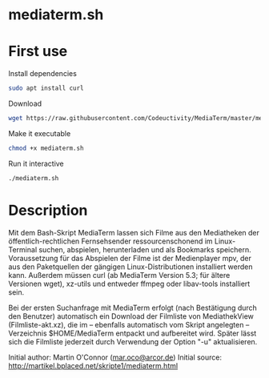 mediaterm.sh
============

# First use

Install dependencies
```bash
sudo apt install curl
```

Download
```bash
wget https://raw.githubusercontent.com/Codeuctivity/MediaTerm/master/mediaterm.sh
```

Make it executable
```bash
chmod +x mediaterm.sh
```
Run it interactive
```bash
./mediaterm.sh
```

# Description
Mit dem Bash-Skript MediaTerm lassen sich Filme aus den Mediatheken der öffentlich-rechtlichen Fernsehsender ressourcenschonend im Linux-Terminal suchen, abspielen, herunterladen und als Bookmarks speichern. Voraussetzung für das Abspielen der Filme ist der Medienplayer mpv, der aus den Paketquellen der gängigen Linux-Distributionen installiert werden kann. Außerdem müssen curl (ab MediaTerm Version 5.3; für ältere Versionen wget), xz-utils und entweder ffmpeg oder libav-tools installiert sein.

Bei der ersten Suchanfrage mit MediaTerm erfolgt (nach Bestätigung durch den Benutzer) automatisch ein Download der Filmliste von MediathekView (Filmliste-akt.xz), die im – ebenfalls automatisch vom Skript angelegten – Verzeichnis $HOME/MediaTerm entpackt und aufbereitet wird. Später lässt sich die Filmliste jederzeit durch Verwendung der Option "-u" aktualisieren.

Initial author: Martin O'Connor (mar.oco@arcor.de)
Initial source: http://martikel.bplaced.net/skripte1/mediaterm.html
